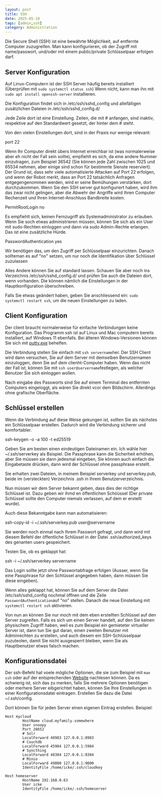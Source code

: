 ```yaml
---
layout: post
title: SSH
date: 2025-05-18
tags: [admin,ssh]
category: Administration
---
```


Die Secure Shell (SSH) ist eine bewährte Möglichkeit, auf entfernte Computer zuzugreifen. Man kann konfigurieren, ob der Zugriff mit name/passwort, und/oder mit einem public/private Schlüsselpaar erfolgen darf.

## Server Konfiguration

Auf Linux-Computern ist der SSH Server häufig bereits installiert (Überprüfen mit `sudo systemctl status ssh`)
Wenn nicht, kann man ihn mit `sudo apt install openssh-server` installieren. 

Die Konfiguration findet sich in /etc/ssh/sshd_config und allefälligen zusätzlichen Dateien in /etc/ssh/sshd_config.d/

Jede Zeile dort  ist eine Einstellung. Zeilen, die mit # anfangen, sind inaktiv, respektive auf den Standardwert gesetzt, der hinter dem # steht.

Von den vielen Einstellungen dort, sind in der Praxis nur wenige relevant:

port 22

Wenn Ihr Computer direkt übers Internet erreichbar ist (was normalerweise aber eh nicht der Fall sein sollte), empfiehlt es sich, da eine andere Nummer einzutragen, zum Beispiel 36542 (Sie können jede Zahl zwischen 1025 und 65534 nehmen, aber einige sind schon für bestimmte Sienste reserviert). Der Grund ist, dass sehr viele automatisierte Attacken auf Port 22 erfolgen, und wenn der Robot merkt, dass an Port 22 tatsächlich Anfragen entgegengenommen werden, wird er seine Bemühungen verstärken, dort durchzukommen. Wenn Sie den SSH server gut konfiguriert haben, wird ihm das zwar nicht gelingen, aber die Abwehr der Angriffe wird Ihren Computer Rechenzeit und Ihren Internet-Anschluss Bandbreite kosten.


PermitRootLogin no

Es empfiehlt sich, keinen Fernzugriff als Systemadministrator zu erlauben. Wenn Sie soch etwas administrieren müssen, können Sie sich als ein User mit sudo-Rechten einloggen und dann via sudo Admin-Rechte erlangen. Das ist eine zusätzliche Hürde.

PasswordAuthentication yes

Wir benötigen das, um den Zugriff per Schlüsselpaar einzurichten. Danach sollteman es auf "no" setzen, um nur noch die Identifikation über Schlüssel zuzulassen

Alles Andere können Sie auf standard lassen. Schauen Sie aber noch ins Verzeichnis /etc/ssh/sshd_config.d/ und prüfen Sie auch die Dateien dort, wenn vorhanden. Die können nämlich die Einstellungen in der Hauptkonfiguration überschreiben.

Falls Sie etwas geändert haben, geben Sie anschliessend ein: `sudo systemctl restart ssh`, um die neuen Einstellungen zu laden.

## Client Konfiguration

Der client braucht normalerweise für einfache Verbindungen keine Konfiguration. Das Programm ssh ist auf Linux und Mac computern bereits installiert, auf Windows 11 ebenfalls. Bei älteren Windows-Versionen können Sie sich mit [putty.exe](https://www.putty.org/) behelfen.

Die Verbindung stellen Sie einfach mit `ssh servername`her. Der SSH Client wird dann versuchen, Sie auf dem Server mit demselben Benutzernamen einzuloggen, denn Sie auf dem clienht-Computer haben. Wenn das nicht der Fall ist, können Sie mit `ssh user@servername`festlegen, als welcher Benutzer Sie sich einloggen wollen.

Nach eingabe des Passworts sind Sie auf einem Terminal des entfernten Computers eingeloggt, als wären Sie direkt vcor dem Bildschirm. Allerdings ohne grafische Oberfläche.

## Schlüssel erstellen

Wenn die Verbindung auf diese Weise gekungen ist, sollten Sie als nächstes ein Schlüsselpaar erstellen. Dadurch wird die Verbindung sicherer und komfortabler.

ssh-keygen -o -a 100 -t ed25519

Geben Sie am besten einen eindeutigen Dateinamen ein. Ich wähle hier ~/.ssh/serverkey als Bsispiel. Die Passphrase kann die Sicherheit erhöhen, aber Sie müssen sie dann jedesmal eingeben, Sie können auch einfach die Eingabetaste drücken, dann wird der Schlüssel ohne passphrase erstellt.

Sie erhalten zwei Dateien, in meinem Beispiel serverkey und serverkey.pub, beide im (versteckten) Verzeichnis .ssh in Ihrem Benutzerverzeichnis.

Nun müssen wir dem Server bekannt geben, dass dies der richtige Schlüssel ist. Dazu geben wir ihmd en öffentlichen Schöüssel (Der private Schlüssel sollte den Computer niemals verlassen, auf dem er erstellt wurde).

Auch diese Bekanntgabe kann man automatisieren:

ssh-copy-id -i ~/.ssh/serverkey.pub user@servername

Sie werden noch einmal nach Ihrem Passwort gefragt, und dann wird mit diesem Befehl der öffentliche Schlüssel in der Datei .ssh/authorized_keys des genanten users gespeichert.

Testen Sie, ob es geklappt hat:

ssh -i ~/.ssh/serverkey servername

Das Login sollte jetzt ohne Passwortabfrage erfolgen (Ausser, wenn Sie eine Passphrase für den Schlüssel angegeben haben, dann müssen Sie diese eingeben).

Wenn alles geklappt hat, können Sie auf dem Server die Datei /etc/ssh/sshd_config nochmal öffnen und die Zeile `PasswordAuthentication`auf "no" stellen. Danach die neue Einstellung mit `systemctl restart ssh` aktivieren.

Von nun an können Sie nur moch mit dem eben erstellten Schlüssel auf den Server zugreifen. Falls es sich um einen Server handelt, auf den Sie keinen physischem Zugriff haben, weil es zum Beispiel ein gemieteter virtueller Server ist, dann tun Sie gut daran, einen zweiten Benutzer mit Adminrechten zu erstellen, und auch diesem ein SSH-Schlüsselpaar zuzuteolen, damit Sie nicht ausgesperrt bleiben, wenn Sie als Hauptbenutzer etwas falsch machen.

## Konfigurationsdatei

Der ssh-Befehl hat voele mögliche Optionen, die sie zum Beispiel mit `man ssh` oder auf der entsprechenden [Website](https://www.man7.org/linux/man-pages/man1/ssh.1.html) nachlesen können. Da es schwierig ist, sich das zu merken, falls Sie mehrere Optionen benötigen oder merhere Server eibgerichtet haben, können Sie Ihre Einstellungen in einer Konfigurationsdatei eintragen. 
Erstellen Sie dazu die Datei ~/.ssh/config.

Dort können Sie für jeden Server einen eigenen Eintrag erstellen. Beispiel:

```
Host mycloud
        HostName cloud.myfamily.somewhere
        User snoopy
        Port 28652
        # Solr
        LocalForward 48983 127.0.0.1:8983
        # Couchdb 
        LocalForward 45984 127.0.0.1:5984
        # Syncthing
        LocalForward 48384 127.0.0.1:8384
        # Minio
        LocalForward 49000 127.0.0.1:9000
        IdentityFile /home/icke/.ssh/cloudkey

Host homeserver
        HostName 192.168.0.63
        User icke
        IdentityFile /home/icke/.ssh/homeserver

```

